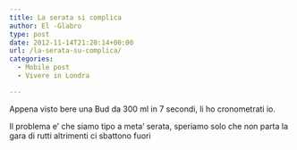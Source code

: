 ```yaml
---
title: La serata si complica
author: El -Glabro
type: post
date: 2012-11-14T21:20:14+00:00
url: /la-serata-su-complica/
categories:
  - Mobile post
  - Vivere in Londra

---
```

Appena visto bere una Bud da 300 ml in 7 secondi, li ho cronometrati io.

Il problema e&#8217; che siamo tipo a meta&#8217; serata, speriamo solo che non parta la gara di rutti altrimenti ci sbattono fuori